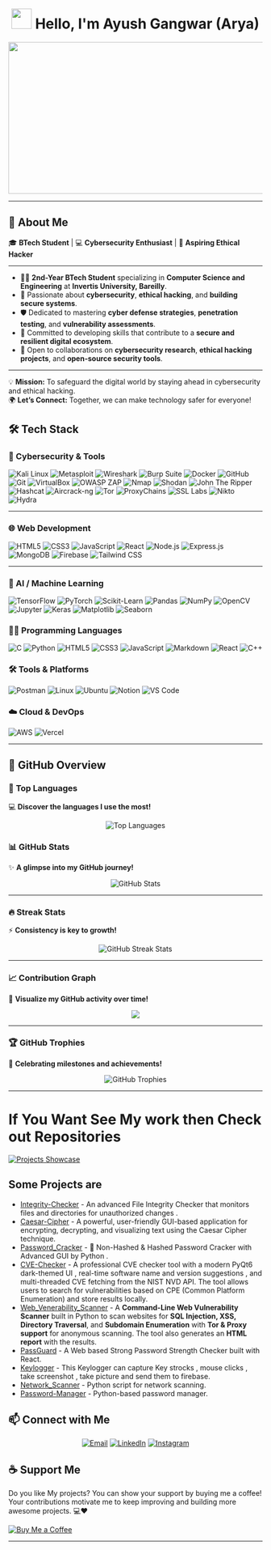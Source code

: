   
# <h1 align="center"><img src="https://media.giphy.com/media/hvRJCLFzcasrR4ia7z/giphy.gif" width="40"> Hello, I'm **Ayush Gangwar (Arya)**</h1>  
  

 <p align="center"><img src="https://media.giphy.com/media/L1R1tvI9svkIWwpVYr/giphy.gif" width="600" height="300"  /></p>


---

## 🌟 **About Me**  

🎓 **BTech Student** | 💻 **Cybersecurity Enthusiast** | 🔐 **Aspiring Ethical Hacker**  

---  

- 👨‍🎓 **2nd-Year BTech Student** specializing in **Computer Science and Engineering** at **Invertis University, Bareilly**.  
- 🚀 Passionate about **cybersecurity**, **ethical hacking**, and **building secure systems**.  
- 🛡️ Dedicated to mastering **cyber defense strategies**, **penetration testing**, and **vulnerability assessments**.  
- 🌟 Committed to developing skills that contribute to a **secure and resilient digital ecosystem**.  
- 🤝 Open to collaborations on **cybersecurity research**, **ethical hacking projects**, and **open-source security tools**.  

---  

💡 **Mission:** To safeguard the digital world by staying ahead in cybersecurity and ethical hacking.  
🌍 **Let’s Connect:** Together, we can make technology safer for everyone!


## 🛠 **Tech Stack**

### 🔐 Cybersecurity & Tools

![Kali Linux](https://img.shields.io/badge/Kali%20Linux-557C87?style=plastic&logo=kali-linux&logoColor=white)
![Metasploit](https://img.shields.io/badge/Metasploit-9B1D20?style=plastic&logo=metasploit&logoColor=white)
![Wireshark](https://img.shields.io/badge/Wireshark-1676D3?style=plastic&logo=wireshark&logoColor=white)
![Burp Suite](https://img.shields.io/badge/Burp%20Suite-9C1D19?style=plastic&logo=burp-suite&logoColor=white)
![Docker](https://img.shields.io/badge/docker-%230db7ed.svg?style=plastic&logo=docker&logoColor=white)
![GitHub](https://img.shields.io/badge/github-%23121011.svg?style=plastic&logo=github&logoColor=white)
![Git](https://img.shields.io/badge/git-%23F05033.svg?style=plastic&logo=git&logoColor=white)
![VirtualBox](https://img.shields.io/badge/VirtualBox-1E1E1E?style=plastic&logo=virtualbox&logoColor=white)
![OWASP ZAP](https://img.shields.io/badge/OWASP%20ZAP-8D24D2?style=plastic&logo=owasp&logoColor=white)
![Nmap](https://img.shields.io/badge/nmap-%23FF6600.svg?style=plastic&logo=nmap&logoColor=white)
![Shodan](https://img.shields.io/badge/Shodan-F3A12E?style=plastic&logo=shodan&logoColor=white)
![John The Ripper](https://img.shields.io/badge/John%20The%20Ripper-9B1D20?style=plastic&logo=john-the-ripper&logoColor=white)
![Hashcat](https://img.shields.io/badge/Hashcat-8D3D3D?style=plastic&logo=hashcat&logoColor=white)
![Aircrack-ng](https://img.shields.io/badge/aircrack--ng-FF6600?style=plastic&logo=aircrack-ng&logoColor=white)
![Tor](https://img.shields.io/badge/Tor-0E7CBB?style=plastic&logo=tor-project&logoColor=white)
![ProxyChains](https://img.shields.io/badge/ProxyChains-61A7F0?style=plastic&logo=proxychains&logoColor=white)
![SSL Labs](https://img.shields.io/badge/SSL%20Labs-D02E2A?style=plastic&logo=ssllabs&logoColor=white)
![Nikto](https://img.shields.io/badge/Nikto-2C3E50?style=plastic&logo=nikto&logoColor=white)
![Hydra](https://img.shields.io/badge/THC%20Hydra-FF4E00?style=plastic&logo=hydra&logoColor=white)

---

### 🌐 Web Development

![HTML5](https://img.shields.io/badge/html5-E34F26?style=plastic&logo=html5&logoColor=white)
![CSS3](https://img.shields.io/badge/css3-1572B6?style=plastic&logo=css3&logoColor=white)
![JavaScript](https://img.shields.io/badge/javascript-F7DF1E?style=plastic&logo=javascript&logoColor=black)
![React](https://img.shields.io/badge/react-20232A?style=plastic&logo=react&logoColor=61DAFB)
![Node.js](https://img.shields.io/badge/node.js-339933?style=plastic&logo=nodedotjs&logoColor=white)
![Express.js](https://img.shields.io/badge/express.js-000000?style=plastic&logo=express&logoColor=white)
![MongoDB](https://img.shields.io/badge/mongodb-47A248?style=plastic&logo=mongodb&logoColor=white)
![Firebase](https://img.shields.io/badge/firebase-FFCA28?style=plastic&logo=firebase&logoColor=black)
![Tailwind CSS](https://img.shields.io/badge/tailwindcss-38B2AC?style=plastic&logo=tailwind-css&logoColor=white)

---

### 🤖 AI / Machine Learning

![TensorFlow](https://img.shields.io/badge/TensorFlow-FF6F00?style=plastic&logo=tensorflow&logoColor=white)
![PyTorch](https://img.shields.io/badge/PyTorch-EE4C2C?style=plastic&logo=pytorch&logoColor=white)
![Scikit-Learn](https://img.shields.io/badge/scikit--learn-F7931E?style=plastic&logo=scikitlearn&logoColor=white)
![Pandas](https://img.shields.io/badge/pandas-150458?style=plastic&logo=pandas&logoColor=white)
![NumPy](https://img.shields.io/badge/numpy-013243?style=plastic&logo=numpy&logoColor=white)
![OpenCV](https://img.shields.io/badge/opencv-5C3EE8?style=plastic&logo=opencv&logoColor=white)
![Jupyter](https://img.shields.io/badge/Jupyter-F37626?style=plastic&logo=jupyter&logoColor=white)
![Keras](https://img.shields.io/badge/Keras-D00000?style=plastic&logo=keras&logoColor=white)
![Matplotlib](https://img.shields.io/badge/Matplotlib-11557C?style=plastic&logo=matplotlib&logoColor=white)
![Seaborn](https://img.shields.io/badge/Seaborn-3776AB?style=plastic&logo=python&logoColor=white)



### 🧑‍💻 Programming Languages
![C](https://img.shields.io/badge/C-00599C?style=plastic&logo=c&logoColor=white)
![Python](https://img.shields.io/badge/python-3670A0?style=plastic&logo=python&logoColor=ffdd54)
![HTML5](https://img.shields.io/badge/html5-E34F26?style=plastic&logo=html5&logoColor=white)
![CSS3](https://img.shields.io/badge/css3-1572B6?style=plastic&logo=css3&logoColor=white)
![JavaScript](https://img.shields.io/badge/javascript-F7DF1E?style=plastic&logo=javascript&logoColor=black)
![Markdown](https://img.shields.io/badge/Markdown-000000?style=plastic&logo=markdown&logoColor=white)
![React](https://img.shields.io/badge/react-20232A?style=plastic&logo=react&logoColor=61DAFB)
![C++](https://img.shields.io/badge/C++-00599C?style=plastic&logo=c%2B%2B&logoColor=white)

### 🛠 Tools & Platforms
![Postman](https://img.shields.io/badge/Postman-FF6C37?style=plastic&logo=postman&logoColor=white)
![Linux](https://img.shields.io/badge/Linux-FCC624?style=plastic&logo=linux&logoColor=black)
![Ubuntu](https://img.shields.io/badge/Ubuntu-E95420?style=plastic&logo=ubuntu&logoColor=white)
![Notion](https://img.shields.io/badge/Notion-000000?style=plastic&logo=notion&logoColor=white)
![VS Code](https://img.shields.io/badge/VS%20Code-007ACC?style=plastic&logo=visual-studio-code&logoColor=white)

### ☁️ Cloud & DevOps
![AWS](https://img.shields.io/badge/AWS-232F3E?style=plastic&logo=amazon-aws&logoColor=white)
![Vercel](https://img.shields.io/badge/Vercel-000000?style=plastic&logo=vercel&logoColor=white)

---

## 🚀 **GitHub Overview**

### 🌟 **Top Languages**  
💻 **Discover the languages I use the most!**  
<p align="center">
  <img src="https://github-readme-stats.vercel.app/api/top-langs/?username=Arya182-ui&hide_title=true&hide_border=true&layout=compact&langs_count=6&exclude_repo=comp426,Redventures-Movie-Quotes&text_color=000&icon_color=fff&bg_color=0,52fa5a,4dfcff,c64dff&theme=graywhite" alt="Top Languages" />
</p>

### 📊 **GitHub Stats**  
✨ **A glimpse into my GitHub journey!**  
<p align="center">
  <img src="https://github-readme-stats.vercel.app/api?username=Arya182-ui&hide_title=true&hide_border=true&show_icons=true&include_all_commits=true&count_private=true&line_height=21&text_color=000&icon_color=000&bg_color=0,ea6161,ffc64d,fffc4d,52fa5a&theme=graywhite" alt="GitHub Stats" />
</p>



---

### 🔥 **Streak Stats**  
⚡ **Consistency is key to growth!**  
<p align="center">
  <img src="https://github-readme-streak-stats.herokuapp.com/?user=Arya182-ui&theme=radical&cachebuster=1" alt="GitHub Streak Stats" />
</p>

---

### 📈 **Contribution Graph**  
📌 **Visualize my GitHub activity over time!**  
<p align="center">
<img src="https://github-readme-activity-graph.vercel.app/graph?username=Arya182-ui&theme=juicyfresh&area=true" />

</p>


---

### 🏆 **GitHub Trophies**  
🏅 **Celebrating milestones and achievements!**  
<p align="center">
  <img src="https://github-profile-trophy.vercel.app/?username=Arya182-ui&theme=radical&margin-w=15&margin-h=15" alt="GitHub Trophies" />
</p>

---

# If You Want See My work then Check out Repositories

[![Projects Showcase](https://img.shields.io/badge/Project%20Slider-Click%20Here-brightgreen?style=for-the-badge&logo=vercel)](https://projectsshowcase-lyart.vercel.app/)


## Some Projects are 
- [Integrity-Checker](https://github.com/Arya182-ui/Integrity-Checker) - An advanced File Integrity Checker that monitors files and directories for unauthorized changes .
- [Caesar-Cipher](https://github.com/Arya182-ui/Caesar-Ciphe) - A powerful, user-friendly GUI-based application for encrypting, decrypting, and visualizing text using the Caesar Cipher technique.
- [Password_Cracker](https://github.com/Arya182-ui/PAssword_Cracker) - 🔐 Non-Hashed & Hashed Password Cracker with Advanced GUI by Python .
- [CVE-Checker](https://github.com/Arya182-ui/CVE-Checker-Pro) - A professional CVE checker tool with a modern PyQt6 dark-themed UI , real-time software name and version suggestions , and multi-threaded CVE fetching from the NIST NVD API. The tool allows users to search for vulnerabilities based on CPE (Common Platform Enumeration) and store results locally.
- [Web_Venerability_Scanner](https://github.com/Arya182-ui/Web_Venerability_Scanner) - A **Command-Line Web Vulnerability Scanner** built in Python to scan websites for **SQL Injection, XSS, Directory Traversal**, and **Subdomain Enumeration** with **Tor & Proxy support** for anonymous scanning. The tool also generates an **HTML report** with the results.
- [PassGuard](https://github.com/Arya182-ui/PassGuard) - A Web based Strong Password Strength Checker built with React.
- [Keylogger](https://github.com/Arya182-ui/KEYLOGGER) - This Keylogger can capture Key strocks , mouse clicks , take screenshot , take picture and send them to firebase.
- [Network_Scanner](https://github.com/Arya182-ui/Network_Scanner) - Python script for network scanning.
- [Password-Manager](https://github.com/Arya182-ui/Password-Manager) - Python-based password manager.

## 📫 **Connect with Me**  
<p align="center">
  <a href="mailto:arya119000@gmail.com"><img src="https://img.shields.io/badge/Email-D14836?style=for-the-badge&logo=gmail&logoColor=white" alt="Email" /></a>
  <a href="https://www.linkedin.com/in/ayush-gangwar-3b3526237/"><img src="https://img.shields.io/badge/LinkedIn-0077B5?style=for-the-badge&logo=linkedin&logoColor=white" alt="LinkedIn" /></a>
  <a href="https://www.instagram.com/i_am_arya119/profilecard/?igsh=cTN5YWxhdjMyaG52"><img src="https://img.shields.io/badge/Instagram-E4405F?style=for-the-badge&logo=instagram&logoColor=white" alt="Instagram" /></a>
</p>


## ☕ Support Me

Do you like My projects? You can show your support by buying me a coffee! Your contributions motivate me to keep improving and building more awesome projects. 💻❤  

[![Buy Me a Coffee](https://www.buymeacoffee.com/assets/img/custom_images/orange_img.png)](http://buymeacoffee.com/Arya182)

---


